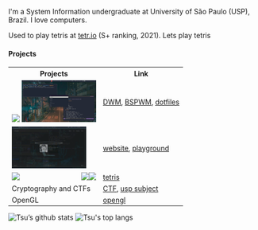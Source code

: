 I'm a System Information undergraduate at University of São Paulo (USP), Brazil. I love computers.

Used to play tetris at [tetr.io](https://ch.tetr.io/u/doom_azz) (S+ ranking, 2021). Lets play tetris

#### Projects

<div align="center">
<table>

<tr>
	<th> Projects </th>
	<th> Link </th>
</tr>
	
<tr>
	<td><img width="150px" src="https://raw.githubusercontent.com/HTsuyoshi/my-dwm/main/assets/desktop_low.gif">
	<img width="150px" src="https://raw.githubusercontent.com/HTsuyoshi/bspwm-config/main/assets/screenshot-mirage.png"></td>
	<td><a href="https://github.com/HTsuyoshi/my-dwm">DWM</a>, <a href="https://github.com/HTsuyoshi/bspwm-config">BSPWM</a>, <a href="https://github.com/HTsuyoshi/dotfiles"> dotfiles </a></td>
</tr>
	
<tr>
	<td><img width="150px" src="https://github.com/HTsuyoshi/Htsuyoshi.github.io/blob/main/_assets/web_site_low.gif?raw=true"></td>
	<td><a href="https://www.htsuyoshiy.online">website</a>, <a href="https://playground.htsuyoshiy.online">playground</a></td>
</tr>

<tr>
	<td><img width="150px" src="https://raw.githubusercontent.com/HTsuyoshi/py-tetris/main/tetris_low.gif"</td>
	<a href="https://www.aseprite.org/" target="_blank" rel="noopener noreferrer"><img align="right" width="15px" src="https://raw.githubusercontent.com/aseprite/aseprite/main/data/icons/ase128.png" /></a>
	<a href="https://www.piskelapp.com/" target="_blank" rel="noopener noreferrer"><img align="right" width="15px" src="https://avatars.githubusercontent.com/u/28667131?s=200&v=4" /></a></td>
	<td><a href="https://github.com/HTsuyoshi/py-tetris">tetris</a></td>
</tr>

<tr>
	<td>Cryptography and CTFs</td>
	<td><a href="https://github.com/HTsuyoshi/write-ups">CTF</a>, <a href="https://github.com/HTsuyoshi/usp/tree/master/MAC0336/">usp subject</a></td>
</tr>

<tr>
	<td>OpenGL</td>
	<td><a href="https://github.com/HTsuyoshi/opengl-playground">opengl</a></td>
</tr>

</table>

</div>

![Tsu’s github stats](https://github-readme-stats.vercel.app/api?username=HTsuyoshi&theme=radical&layout=compact&hide_title=true&hide_border=true&show_icons=true)
![Tsu's top langs](https://github-readme-stats.vercel.app/api/top-langs/?username=HTsuyoshi&theme=radical&layout=compact&hide_border=true&hide_title=true&exclude_repo=dwm-config,st-config&langs_count=10)
